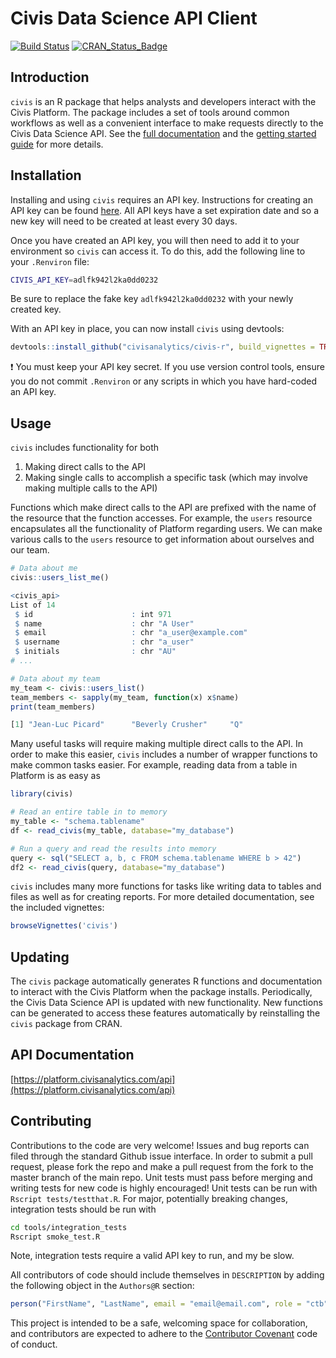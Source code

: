 Civis Data Science API Client
================
[![Build Status](https://travis-ci.org/civisanalytics/civis-r.svg?branch=master)](https://travis-ci.org/civisanalytics/civis-r)
[![CRAN_Status_Badge](http://www.r-pkg.org/badges/version/civis)](https://cran.r-project.org/package=civis)

Introduction
------------

`civis` is an R package that helps analysts and developers interact with
the Civis Platform. The package includes a set of tools around common
workflows as well as a convenient interface to make requests directly to
the Civis Data Science API. See the [full documentation](https://civisanalytics.github.io/civis-r)
and the [getting started guide](https://civisanalytics.github.io/civis-r/articles/quick_start.html)
for more details.

Installation
------------

Installing and using `civis` requires an API key.  Instructions
for creating an API key can be found [here](https://civis.zendesk.com/hc/en-us/articles/216341583-Generating-an-API-Key).
All API keys have a set expiration date and so a new key will need to be
created at least every 30 days.

Once you have created an API key, you will then need to add it to your
environment so `civis` can access it. To do this, add the following
line to your `.Renviron` file:

```bash
CIVIS_API_KEY=adlfk942l2ka0dd0232
```

Be sure to replace the fake key `adlfk942l2ka0dd0232` with your newly
created key.

With an API key in place, you can now install `civis` using devtools:

```r
devtools::install_github("civisanalytics/civis-r", build_vignettes = TRUE)
```

:heavy_exclamation_mark: You must keep your API key secret. If you use version
control tools, ensure you do not commit `.Renviron` or any scripts in which
you have hard-coded an API key.

Usage
-----

`civis` includes functionality for both

1. Making direct calls to the API
2. Making single calls to accomplish a specific task (which may involve
making multiple calls to the API)

Functions which make direct calls to the API are prefixed with the name of the
resource that the function accesses.  For example, the `users` resource
encapsulates all the functionality of Platform regarding users.  We can make
various calls to the `users` resource to get information about ourselves and our
team.

```r
# Data about me
civis::users_list_me()

<civis_api>
List of 14
 $ id                      : int 971
 $ name                    : chr "A User"
 $ email                   : chr "a_user@example.com"
 $ username                : chr "a_user"
 $ initials                : chr "AU"
# ...
```

```r
# Data about my team
my_team <- civis::users_list()
team_members <- sapply(my_team, function(x) x$name)
print(team_members)

[1] "Jean-Luc Picard"      "Beverly Crusher"     "Q"
```

Many useful tasks will require making multiple direct calls to the API.
In order to make this easier, `civis` includes a number of wrapper functions
to make common tasks easier. For example, reading data from a table in
Platform is as easy as

```r
library(civis)

# Read an entire table in to memory
my_table <- "schema.tablename"
df <- read_civis(my_table, database="my_database")

# Run a query and read the results into memory
query <- sql("SELECT a, b, c FROM schema.tablename WHERE b > 42")
df2 <- read_civis(query, database="my_database")
```

`civis` includes many more functions for tasks like writing data to tables
and files as well as for creating reports. For more detailed documentation,
see the included vignettes:

```r
browseVignettes('civis')
```

Updating
--------
The `civis` package automatically generates R functions and documentation to interact with the Civis Platform when the package installs. Periodically, the Civis Data Science API is updated with new functionality. New functions can be generated to access these features automatically by reinstalling the `civis` package from CRAN.


API Documentation
-----------------

[https://platform.civisanalytics.com/api](https://platform.civisanalytics.com/api)


Contributing
------------
Contributions to the code are very welcome! Issues and bug reports can filed through the standard Github issue interface.  In order to submit a pull request, please fork the repo and make a pull request from the fork to the master branch of the main repo. Unit tests must pass before merging and writing tests for new code is highly encouraged!  Unit tests can be run with `Rscript tests/testthat.R`. For major, potentially breaking changes, integration tests should be run with
```bash
cd tools/integration_tests
Rscript smoke_test.R
```
Note, integration tests require a valid API key to run, and my be slow.

All contributors of code should include themselves in `DESCRIPTION` by adding
the following object in the `Authors@R` section:

```r
person("FirstName", "LastName", email = "email@email.com", role = "ctb")
```

This project is intended to be a safe, welcoming space for collaboration, and
contributors are expected to adhere to the [Contributor Covenant](http://contributor-covenant.org) code of conduct.

